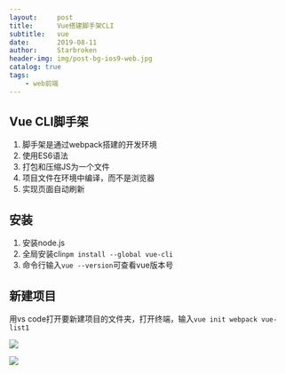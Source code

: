 ```yaml
---
layout:     post
title:      Vue搭建脚手架CLI
subtitle:   vue
date:       2019-08-11
author:     Starbroken
header-img: img/post-bg-ios9-web.jpg
catalog: true
tags:
    - web前端
---
```


## Vue CLI脚手架

1. 脚手架是通过webpack搭建的开发环境
2. 使用ES6语法
3. 打包和压缩JS为一个文件
4. 项目文件在环境中编译，而不是浏览器
5. 实现页面自动刷新

## 安装

1. 安装node.js
2. 全局安装cli`npm install --global vue-cli`
3. 命令行输入`vue --version`可查看vue版本号

## 新建项目

用vs code打开要新建项目的文件夹，打开终端，输入`vue init webpack vue-list1`

![](https://cloud-minapp-26894.cloud.ifanrusercontent.com/1hwmQov5gbfRuBoh.png)

![](https://cloud-minapp-26894.cloud.ifanrusercontent.com/1hwmR0iEymamDepO.png)

